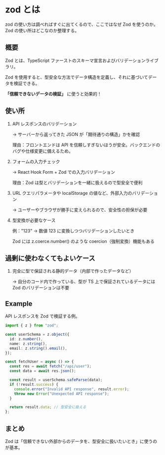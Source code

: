 # zod とは

zod の使い方は調べればすぐに出てくるので、ここではなぜ Zod を使うのか。Zod の使い所はどこなのか整理する。

## 概要

Zod とは、TypeScript ファーストのスキーマ宣言およびバリデーションライブラリ。

Zod を使用すると、型安全な方法でデータ構造を定義し、それに基づいてデータを検証できる。

**「信頼できないデータの検証」** に使うと効果的！

## 使い所

1. API レスポンスのバリデーション

   → サーバーから返ってきた JSON が「期待通りの構造」かを確認

   理由：フロントエンドは API を信頼しすぎないほうが安全。バックエンドのバグや仕様変更に備えるため。

2. フォームの入力チェック

   → React Hook Form + Zod での入力バリデーション

   理由：Zod は型とバリデーションを一緒に扱えるので型安全で便利

3. URL クエリパラメータや localStorage の値など、外部入力のバリデーション

   → ユーザーやブラウザが勝手に変えられるので、安全性の担保が必要

4. 型変換が必要なケース

   例："123" → 数値 123 に変換しつつバリデーションしたいとき

   Zod には z.coerce.number() のような coercion（強制変換）機能もある

## 過剰に使わなくてもよいケース

1. 完全に型で保証される静的データ（内部で作ったデータなど）

   → 自分のコード内で作っている、型が TS 上で保証されているデータには Zod のバリデーションは不要

## Example

API レスポンスを Zod で検証する例。

```ts
import { z } from "zod";

const userSchema = z.object({
  id: z.number(),
  name: z.string(),
  email: z.string().email(),
});

const fetchUser = async () => {
  const res = await fetch("/api/user");
  const data = await res.json();

  const result = userSchema.safeParse(data);
  if (!result.success) {
    console.error("Invalid API response", result.error);
    throw new Error("Unexpected API response");
  }

  return result.data; // 型安全に扱える
};
```

## まとめ

Zod は「信頼できない外部からのデータを、型安全に扱いたいとき」に使うのが基本。
